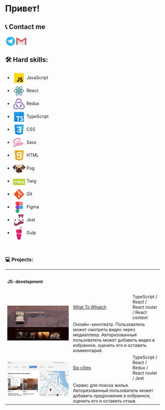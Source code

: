 # Привет!

## 📞 Contact me
<a href="https://t.me/BulatSRC">
  <img align="left" alt="My Telegram" width="35px" src="https://raw.githubusercontent.com/BulatCC/BulatCC/main/img/icon/icon-telegram.svg" />
</a>
<a href="mailto:bulatsrc@gmail.com">
  <img align="left" alt="My e-mail" width="35px" src="https://raw.githubusercontent.com/BulatCC/BulatCC/main/img/icon/icon-email.svg" />
</a>

<br/><br/>

## 🛠 Hard skills:

<ul>
    <li>
            <img align="center" alt="JavaScript" width="42px" src="https://raw.githubusercontent.com/BulatCC/BulatCC/main/img/icon/js.svg" />
            <span>JavaScript</span>
    </li>
    <li>
            <img align="center" alt="React" width="42px" src="https://raw.githubusercontent.com/BulatCC/BulatCC/main/img/icon/icon-react.svg" />
            <span>React</span>
    </li>
    <li>
            <img align="center" alt="Redux" width="42px" src="https://raw.githubusercontent.com/BulatCC/BulatCC/main/img/icon/redux.svg" />
            <span>Redux</span>
    </li>
    <li>
            <img align="center" alt="TypeScript" width="42px" src="https://raw.githubusercontent.com/BulatCC/BulatCC/main/img/icon/ts.png" />
            <span>TypeScript</span>
    </li>
    <li>
            <img align="center" alt="Css" width="42px" src="https://raw.githubusercontent.com/BulatCC/BulatCC/main/img/icon/css.png" />
            <span>CSS</span>
    </li>
    <li>
            <img align="center" alt="Sass" width="42px" src="https://raw.githubusercontent.com/BulatCC/BulatCC/main/img/icon/sass.svg" />
            <span>Sass</span>
    </li>
    <li>
            <img align="center" alt="Html" width="42px" src="https://raw.githubusercontent.com/BulatCC/BulatCC/main/img/icon/html.svg" />
            <span>HTML</span>
    </li>
    <li>
            <img align="center" alt="Pug" width="42px" src="https://raw.githubusercontent.com/BulatCC/BulatCC/main/img/icon/pug.svg" />
            <span>Pug</span>
    </li>
    <li>
            <img align="center" alt="Twig" width="42px" src="https://raw.githubusercontent.com/BulatCC/BulatCC/main/img/icon/twig.png" />
            <span>Twig</span>
    </li>
    <li>
            <img align="center" alt="Git" width="42px" src="https://raw.githubusercontent.com/BulatCC/BulatCC/main/img/icon/git.svg" />
            <span>Git</span>
    </li>
    <li>
            <img align="center" alt="Figma" width="42px" src="https://raw.githubusercontent.com/BulatCC/BulatCC/main/img/icon/figma.png" />
            <span>Figma</span>
    </li>
    <li>
            <img align="center" alt="Jest" width="42px" src="https://raw.githubusercontent.com/BulatCC/BulatCC/main/img/icon/jest.png" />
            <span>Jest</span>
    </li>
    <li>
            <img align="center" alt="Gulp" width="42px" src="https://raw.githubusercontent.com/BulatCC/BulatCC/main/img/icon/gulp.svg" />
            <span>Gulp</span>
    </li>
</ul>

<br/>

### 💻 Projects:

<table>
  <tr>
    <th colspan="3" height="70" align="left">JS-development</th>
  </tr>
  <tr></tr>

  <!-- What To Watch -->
  <tr>
    <td rowspan="2" width="200">
      <a href="https://what-to-watch-aoa6.vercel.app/" target="_blank">
        <img width="100%" height="auto" src="https://raw.githubusercontent.com/BulatCC/BulatCC/main/img/wtw.jpg" title="What To Whatch" alt="What To Whatch">
      </a>
    </td>
    <td width="180" height="60">
      <a href="https://github.com/BulatCC/what-to-watch" target="_blank">What To Whatch</a>
	</td>
    <td>TypeScript / React / React router / React context</td>
  </tr>
  <tr>
    <td colspan="2">Онлайн-кинотеатр. Пользователь может смотреть видео через медиаплеер. Авторизованный пользователь может добавить видео в избранное, оценить его и оставить комментарий.</td>
  </tr>
  
  <!-- Six-cities -->
  <tr>
    <td rowspan="2" width="200">
      <a href="https://six-cities-eosin.vercel.app/" target="_blank">
        <img width="100%" height="auto" src="https://raw.githubusercontent.com/BulatCC/BulatCC/main/img/six-citeis.jpg" title="Six-cities" alt="Six-cities">
      </a>
    </td>
    <td width="180" height="60">
      <a href="https://github.com/BulatCC/six-cities" target="_blank">Six cities</a>
    </td>
    <td>TypeScript / React / Redux / React router / Jest</td>
  </tr>
  <tr>
    <td colspan="2">Сервис для поиска жилья. Авторизованный пользователь может добавить предложение в избранное, оценить его и оставить отзыв.</td>
  </tr>
  

  
  
  <!-- <tr>
    <th colspan="3" height="70" align="left"  ">Markup</th>
  </tr>
  <tr></tr> -->
  
  <!-- Mishka -->
  <!-- <tr>
    <td rowspan="2" width="200">
      <a href="https://github.io/htmlacademy-mishka/" target="_blank">
        <img width="100%" height="auto" src="" title="Mishka" alt="Mishka">
      </a>
    </td>
    <td width="180" height="60">
      <a href="" target="_blank">Mishka</a>
	</td>
    <td>HTML5 / CSS3 / Sass / JavaScript / Gulp / BEM</td>
  </tr>
  <tr>
    <td colspan="2">Апесанее</td>
  </tr>
  
</table>  -->
